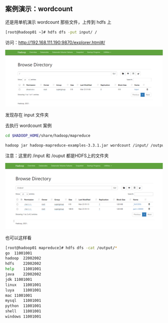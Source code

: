 ## 案例演示：wordcount

还是用单机演示 wordcount 那些文件，上传到 hdfs 上

```sh
[root@hadoop01 ~]# hdfs dfs -put input/ /
```


访问：http://192.168.111.190:9870/explorer.html#/

![image-20230323010726582](images/5、伪分布式演示wordcount/image-20230323010726582.png)

发现存在 input 文件夹



去执行  wordcount 案例

```sh
cd $HADOOP_HOME/share/hadoop/mapreduce
```

```sh
hadoop jar hadoop-mapreduce-examples-3.3.1.jar wordcount /input/ /output
```

注意：这里的 /input  和 /ouput 都是HDFS上的文件夹



![image-20230323011418565](images/5、伪分布式演示wordcount/image-20230323011418565.png)



也可以这样看

```sh
[root@hadoop01 mapreduce]# hdfs dfs -cat /output/*
go	11001001
hadoop	22002002
hdfs	22002002
help	11001001
java	22002002
jdk	11001001
linux	11001001
luya	11001001
mac	11001001
mysql	11001001
python	11001001
shell	11001001
windows	11001001
```

